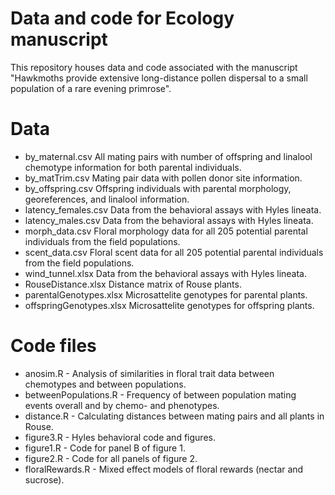 # Data and code for Ecology manuscript

This repository houses data and code associated with the manuscript 
"Hawkmoths provide extensive long-distance pollen dispersal to a small population of a rare evening primrose". 

# Data
* by\_maternal.csv All mating pairs with number of offspring and linalool chemotype information for both parental individuals. 
* by\_matTrim.csv Mating pair data with pollen donor site information.
* by\_offspring.csv Offspring individuals with parental morphology, georeferences, and linalool information. 
* latency\_females.csv Data from the behavioral assays with Hyles lineata.
* latency\_males.csv Data from the behavioral assays with Hyles lineata.
* morph\_data.csv Floral morphology data for all 205 potential parental individuals from the field populations. 
* scent\_data.csv Floral scent data for all 205 potential parental individuals from the field populations.
* wind\_tunnel.xlsx Data from the behavioral assays with Hyles lineata.
* RouseDistance.xlsx Distance matrix of Rouse plants.
* parentalGenotypes.xlsx Microsattelite genotypes for parental plants.
* offspringGenotypes.xlsx Microsattelite genotypes for offspring plants.

# Code files
* anosim.R - Analysis of similarities in floral trait data between chemotypes and between populations. 
* betweenPopulations.R - Frequency of between population mating events overall and by chemo- and phenotypes.
* distance.R - Calculating distances between mating pairs and all plants in Rouse.
* figure3.R - Hyles behavioral code and figures.
* figure1.R - Code for panel B of figure 1.
* figure2.R - Code for all panels of figure 2.
* floralRewards.R - Mixed effect models of floral rewards (nectar and sucrose).
